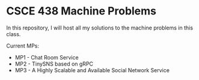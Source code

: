 # CSCE 438 Machine Problems

In this repository, I will host all my solutions to the machine problems in this class.

Current MPs:
* MP1 - Chat Room Service
* MP2 - TinySNS based on gRPC
* MP3 - A Highly Scalable and Available Social Network Service
